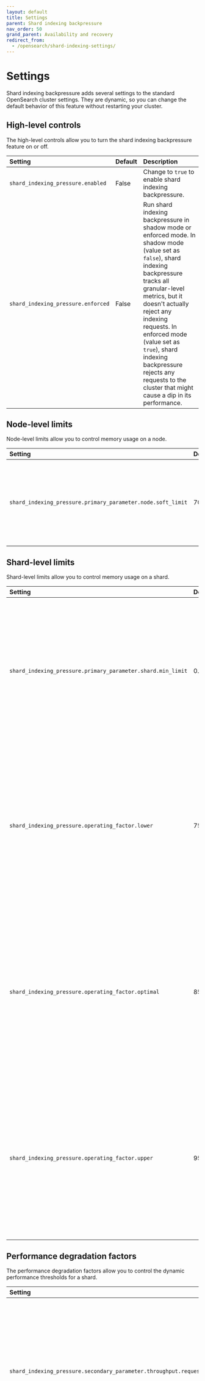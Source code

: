 ```yaml
---
layout: default
title: Settings
parent: Shard indexing backpressure
nav_order: 50
grand_parent: Availability and recovery
redirect_from:
  - /opensearch/shard-indexing-settings/
---
```


# Settings

Shard indexing backpressure adds several settings to the standard OpenSearch cluster settings. They are dynamic, so you can change the default behavior of this feature without restarting your cluster.

## High-level controls

The high-level controls allow you to turn the shard indexing backpressure feature on or off.

| Setting                            | Default | Description                                                                                                                                                                                                                                                                                                                                                                     |
| :--------------------------------- | :------ | :------------------------------------------------------------------------------------------------------------------------------------------------------------------------------------------------------------------------------------------------------------------------------------------------------------------------------------------------------------------------------ |
| `shard_indexing_pressure.enabled`  | False   | Change to `true` to enable shard indexing backpressure.                                                                                                                                                                                                                                                                                                                         |
| `shard_indexing_pressure.enforced` | False   | Run shard indexing backpressure in shadow mode or enforced mode. In shadow mode (value set as `false`), shard indexing backpressure tracks all granular-level metrics, but it doesn't actually reject any indexing requests. In enforced mode (value set as `true`), shard indexing backpressure rejects any requests to the cluster that might cause a dip in its performance. |

## Node-level limits

Node-level limits allow you to control memory usage on a node.

| Setting                                                     | Default | Description                                                                                                  |
| :---------------------------------------------------------- | :------ | :----------------------------------------------------------------------------------------------------------- |
| `shard_indexing_pressure.primary_parameter.node.soft_limit` | 70%     | Define the percentage of the node-level memory threshold that acts as a soft indicator for strain on a node. |

## Shard-level limits

Shard-level limits allow you to control memory usage on a shard.

| Setting                                                     | Default | Description                                                                                                                                                                                                                    |
| :---------------------------------------------------------- | :------ | :----------------------------------------------------------------------------------------------------------------------------------------------------------------------------------------------------------------------------- |
| `shard_indexing_pressure.primary_parameter.shard.min_limit` | 0.001d  | Specify the minimum assigned quota for a new shard in any role (coordinator, primary, or replica). Shard indexing backpressure increases or decreases this allocated quota based on the inflow of traffic for the shard.       |
| `shard_indexing_pressure.operating_factor.lower`            | 75%     | Specify the lower occupancy limit of the allocated quota of memory for the shard. If the total memory usage of a shard is below this limit, shard indexing backpressure decreases the current allocated memory for that shard. |
| `shard_indexing_pressure.operating_factor.optimal`          | 85%     | Specify the optimal occupancy of the allocated quota of memory for the shard. If the total memory usage of a shard is at this level, shard indexing backpressure doesn't change the current allocated memory for that shard.   |
| `shard_indexing_pressure.operating_factor.upper`            | 95%     | Specify the upper occupancy limit of the allocated quota of memory for the shard. If the total memory usage of a shard is above this limit, shard indexing backpressure increases the current allocated memory for that shard. |

## Performance degradation factors

The performance degradation factors allow you to control the dynamic performance thresholds for a shard.

| Setting                                                                                   | Default   | Description                                                                                                                                                                                                                                                                               |
| :---------------------------------------------------------------------------------------- | :-------- | :---------------------------------------------------------------------------------------------------------------------------------------------------------------------------------------------------------------------------------------------------------------------------------------- |
| `shard_indexing_pressure.secondary_parameter.throughput.request_size_window`              | 2,000     | The number of requests in the sampling window size on a shard. Shard indexing backpressure compares the overall performance of requests with the requests in the sample window to detect any performance degradation.                                                                     |
| `shard_indexing_pressure.secondary_parameter.throughput.degradation_factor`               | 5x        | The degradation factor per unit byte for a request. This parameter determines the threshold for any latency spikes. The default value is 5x, which implies that if the latency shoots up 5 times in the historic view, shard indexing backpressure marks it as a performance degradation. |
| `shard_indexing_pressure.secondary_parameter.successful_request.elapsed_timeout`          | 300000 ms | The amount of time a request is pending in a cluster. This parameter helps identify any stuck-request scenarios.                                                                                                                                                                          |
| `shard_indexing_pressure.secondary_parameter.successful_request.max_outstanding_requests` | 100       | The maximum number of pending requests in a cluster.                                                                                                                                                                                                                                      |
